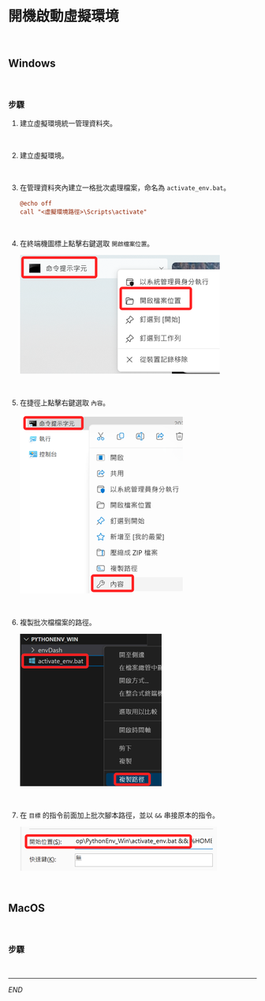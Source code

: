 # 開機啟動虛擬環境

<br>

## Windows

<br>

### 步驟

1. 建立虛擬環境統一管理資料夾。

<br>

2. 建立虛擬環境。

<br>

3. 在管理資料夾內建立一格批次處理檔案，命名為 `activate_env.bat`。

    ```ini
    @echo off
    call "<虛擬環境路徑>\Scripts\activate"
    ```

<br>

4. 在終端機圖標上點擊右鍵選取 `開啟檔案位置`。

    ![](images/img_10.png) 

<br>

5. 在捷徑上點擊右鍵選取 `內容`。

    ![](images/img_11.png)

<br>

6. 複製批次檔檔案的路徑。

    ![](images/img_12.png)

<br>

7. 在 `目標` 的指令前面加上批次腳本路徑，並以 `&&` 串接原本的指令。

    ![](images/img_13.png)

<br>

## MacOS

<br>

### 步驟

<br>

---

_END_